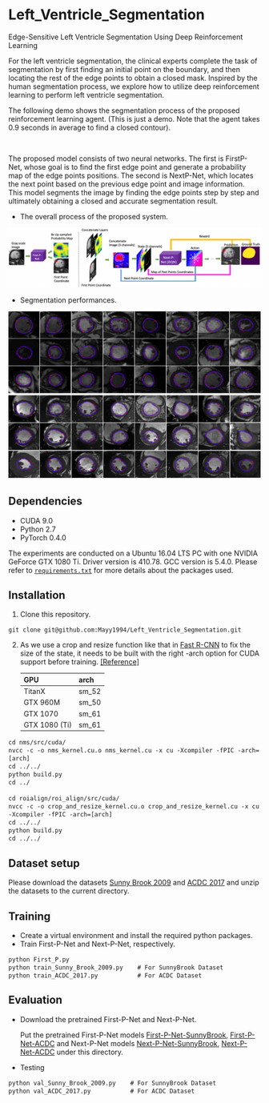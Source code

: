 # Left_Ventricle_Segmentation

Edge-Sensitive Left Ventricle Segmentation Using Deep Reinforcement Learning

For the left ventricle segmentation, the clinical experts complete the task of segmentation by first finding an initial point on the boundary, and then locating the rest of the edge points to obtain a closed mask. Inspired by the human segmentation process, we explore how to utilize deep reinforcement learning to perform left ventricle segmentation. 

The following demo shows the segmentation process of the proposed reinforcement learning agent. (This is just a demo. Note that the agent takes 0.9 seconds in average to find a closed contour). 

<p align="center"><img src="./images/demo.gif" width="300" alt="" /></p>

The proposed model consists of two neural networks. The first is FirstP-Net, whose goal is to find the first edge point and generate a probability map of the edge points positions. The second is NextP-Net, which locates the next point based on the previous edge point and image information. This model segments the image by finding the edge points step by step and ultimately obtaining a closed and accurate segmentation result.


- The overall process of the proposed system.
<p align="center"><img src="./images/image1.png" width="1000" alt="" /></p>

- Segmentation performances.
<p align="center"><img src="./images/image2.png" width="800" alt="" /></p>



## Dependencies
- CUDA 9.0
- Python 2.7
- PyTorch 0.4.0


The experiments are conducted on a Ubuntu 16.04 LTS PC with one NVIDIA GeForce GTX 1080 Ti. Driver version is 410.78. GCC version is 5.4.0. Please refer to [`requirements.txt`](requirements.txt) for more details about the packages used.


## Installation
1. Clone this repository.
```
git clone git@github.com:Mayy1994/Left_Ventricle_Segmentation.git
```

2. As we use a crop and resize function like that in [Fast R-CNN](https://github.com/longcw/RoIAlign.pytorch) to fix the size of the state, it needs to be built with the right -arch option for CUDA support before training. [[Reference]](https://github.com/multimodallearning/pytorch-mask-rcnn)

    | GPU | arch |
    | --- | --- |
    | TitanX | sm_52 |
    | GTX 960M | sm_50 |
    | GTX 1070 | sm_61 |
    | GTX 1080 (Ti) | sm_61 |

```
cd nms/src/cuda/
nvcc -c -o nms_kernel.cu.o nms_kernel.cu -x cu -Xcompiler -fPIC -arch=[arch]
cd ../../
python build.py
cd ../

cd roialign/roi_align/src/cuda/
nvcc -c -o crop_and_resize_kernel.cu.o crop_and_resize_kernel.cu -x cu -Xcompiler -fPIC -arch=[arch]
cd ../../
python build.py
cd ../../
```
        
## Dataset setup
Please download the datasets [Sunny Brook 2009](https://drive.google.com/file/d/1IoNF54XY7WU51sFqtTUBt9t1xJ8fQaYP/view?usp=sharing) and [ACDC 2017](https://drive.google.com/file/d/1Pu5mYIBI6rEqh0AuJxKbNf_8XmGSfbQm/view?usp=sharing) and unzip the datasets to the current directory.

## Training
- Create a virtual environment and install the required python packages.
- Train First-P-Net and Next-P-Net, respectively.
```
python First_P.py
python train_Sunny_Brook_2009.py    # For SunnyBrook Dataset
python train_ACDC_2017.py           # For ACDC Dataset
```

## Evaluation
- Download the pretrained First-P-Net and Next-P-Net. 

   Put the pretrained First-P-Net models [First-P-Net-SunnyBrook](https://drive.google.com/file/d/1ihYlEgsc8B2JN0s0wNs44V7cqB0aXXJa/view?usp=sharing), [First-P-Net-ACDC](https://drive.google.com/file/d/1xBbaD0TK9L-I3F3ufS909BtAFdb1qkYn/view?usp=sharing) and Next-P-Net models [Next-P-Net-SunnyBrook](https://drive.google.com/file/d/1c64qQ8-nEIUm8cEx35bElzMRpdJ2GW1B/view?usp=sharing), [Next-P-Net-ACDC](https://drive.google.com/file/d/12oR09pA7iiOqVuO4GJCdqjt9YVrB-jMV/view?usp=sharing) under this directory.

- Testing
```
python val_Sunny_Brook_2009.py    # For SunnyBrook Dataset
python val_ACDC_2017.py           # For ACDC Dataset
```



        


